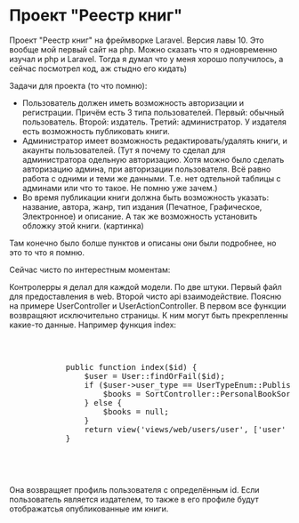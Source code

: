 # Проект "Реестр книг"

<p>
    Проект "Реестр книг" на фреймворке Laravel. Версия лавы 10. Это вообще мой первый сайт на php. Можно сказать что я одновременно изучал и php и Laravel. Тогда я думал что у меня хорошо получилось, а сейчас посмотрел код, аж стыдно его кидать)
</p>

<p>Задачи для проекта (то что помню):</p>
<ul>
    <li>
        Пользователь должен иметь возможность авторизации и регистрации. Причём есть 3 типа пользователей. Первый: обычный пользователь. Второй: издатель. Третий: администратор. У издателя есть возможность публиковать книги.
    </li>
    <li>
        Администратор имеет возможность редактировать/удалять книги, и акаунты пользователей. (Тут я почему то сделал для администратора одельную авторизацию. Хотя можно было сделать авторизацию админа, при авторизации пользователя. Всё равно работа с одними и теми же данными. Т.е. нет одтельной таблицы с админами или что то такое. Не помню уже зачем.)
    </li>
    <li>
        Во время публикации книги должна быть возможность указать: название, автора, жанр, тип издания (Печатное, Графическое, Электронное) и описание. А так же возможность установить обложку этой книги. (картинка)
    </li>
</ul>

<p>Там конечно было болше пунктов и описаны они были подробнее, но это то что я помню.</p>

<p>Сейчас чисто по интерестным моментам:</p>
<p>
    Контролерры я делал для каждой модели. По две штуки. Первый файл для предоставления в web. Второй чисто api взаимодействие. Поясню на примере UserController и UserActionController. В первом все функции возвращяют исключительно страницы. К ним могут быть прекрепленны какие-то данные. Например функция index:
    <pre>
        <xmp>
            public function index($id) {
                $user = User::findOrFail($id);
                if ($user->user_type == UserTypeEnum::Publisher->value) {
                    $books = SortController::PersonalBookSort($user->login);
                } else {
                    $books = null;
                }
                return view('views/web/users/user', ['user' => $user, 'books' => $books]);
            }
        </xmp>
    </pre>
    Она возвращяет профиль пользователя с определённым id. Если пользователь является издателем, то также в его профиле будут отображатсья опубликованные им книги.
</p>
